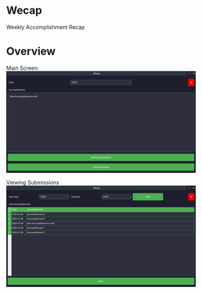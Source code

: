 # Wecap
Weekly Accomplishment Recap

# Overview
Main Screen:
![Alt text](assets/imgs/main_screen.png)

Viewing Submissions
![Alt text](assets/imgs/past_submissions.png)
